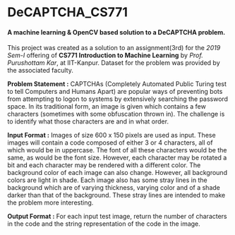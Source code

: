 DeCAPTCHA_CS771  
===============
#### A machine learning &amp; OpenCV based solution to a DeCAPTCHA problem.  

This project was created as a solution to an assignment(3rd) for the *2019 Sem-I* offering of **CS771 Introduction to Machine Learning** by *Prof. Purushottam Kar*, at IIT-Kanpur. Dataset for the problem was provided by the associated faculty.  
  
**Problem Statement :** CAPTCHAs (Completely Automated Public Turing test to tell Computers and Humans Apart) are popular ways of preventing bots from attempting to logon to systems by extensively searching the password space. In its traditional form, an image is given which contains a few characters (sometimes with some obfuscation thrown in). The challenge is to identify what those characters are and in what order.

**Input Format :** Images of size 600 x 150 pixels are used as input. These images will contain a code composed of either 3 or 4 characters, all of which would be in uppercase. The font of all these characters would be the same, as would be the font size. However, each character may be rotated a bit and each character may be rendered with a different color. The background color of each image can also change. However, all background colors are light in shade. Each image also has some stray lines in the background which are of varying thickness, varying color and of a shade darker than that of the background. These stray lines are intended to make the problem more interesting.  

**Output Format :** For each input test image, return the number of characters in the code and the string representation of the code in the image.  

